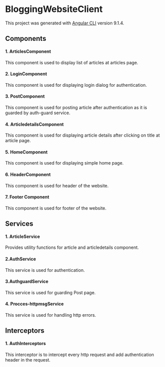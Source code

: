 # BloggingWebsiteClient

This project was generated with [Angular CLI](https://github.com/angular/angular-cli) version 9.1.4.

## Components

#### 1. ArticlesComponent
This component is used to display list of articles at articles page.

#### 2. LoginComponent
This component is used for displaying login dialog for authentication.

#### 3. PostComponent
This component is used for posting article after authentication as it is guarded by auth-guard service.

#### 4. ArticledetailsComponent
This component is used for displaying article details after clicking on title at article page.

#### 5. HomeComponent
This component is used for displaying simple home page.

#### 6. HeaderComponent
This component is used for header of the website.

#### 7. Footer Component
This component is used for footer of the website.

## Services

#### 1. ArticleService
Provides utility functions for article and articledetails component.

#### 2.AuthService
This service is used for authentication.

#### 3.AuthguardService
This service is used for guarding Post page.

#### 4. Procces-httpmsgService
This service is used for handling http errors.

## Interceptors

#### 1. AuthInterceptors
This interceptor is to intercept every http request and add authentication header in the request.
